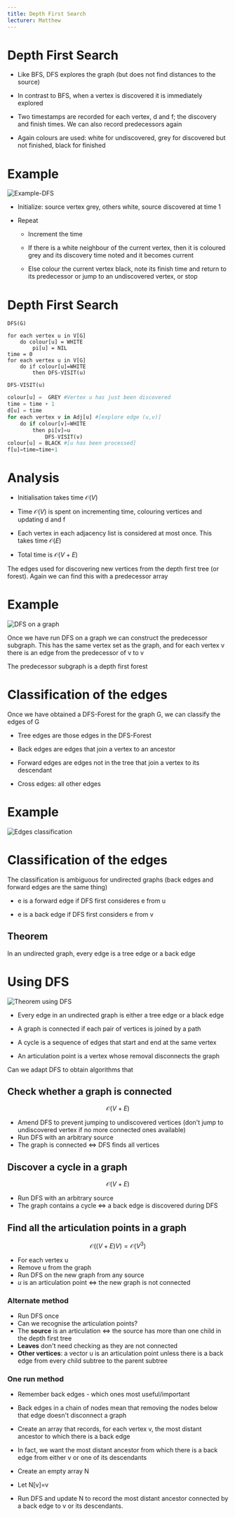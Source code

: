 ```yaml
---
title: Depth First Search
lecturer: Matthew
---
```


# Depth First Search

-   Like BFS, DFS explores the graph (but does not find distances to the
    source)

-   In contrast to BFS, when a vertex is discovered it is immediately
    explored

-   Two timestamps are recorded for each vertex, d and f; the discovery
    and finish times. We can also record predecessors again

-   Again colours are used: white for undiscovered, grey for discovered
    but not finished, black for finished

# Example

![Example-DFS](/img/Year_1/ADS/Part_4/DFS/Example.webp)

-   Initialize: source vertex grey, others white, source discovered at
    time 1

-   Repeat

    -   Increment the time

    -   If there is a white neighbour of the current vertex, then it is
        coloured grey and its discovery time noted and it becomes
        current

    -   Else colour the current vertex black, note its finish time and
        return to its predecessor or jump to an undiscovered vertex, or
        stop

# Depth First Search

`DFS(G)`

```
for each vertex u in V[G]
    do colour[u] = WHITE
        pi[u] = NIL
time = 0
for each vertex u in V[G]
    do if colour[u]=WHITE
        then DFS-VISIT(u)
```

`DFS-VISIT(u)`

```python
colour[u] =  GREY #Vertex u has just been discovered
time = time + 1
d[u] = time
for each vertex v in Adj[u] #[explore edge (u,v)]
    do if colour[v]=WHITE
        then pi[v]=u
            DFS-VISIT(v)
colour[u] = BLACK #[u has been processed]
f[u]=time=time+1
```

# Analysis

-   Initialisation takes time $\mathcal{O}(V)$

-   Time $\mathcal{O}(V)$ is spent on incrementing time, colouring
    vertices and updating d and f

-   Each vertex in each adjacency list is considered at most once. This
    takes time $\mathcal{O}(E)$

-   Total time is $\mathcal{O}(V+E)$

The edges used for discovering new vertices from the depth first tree
(or forest). Again we can find this with a predecessor array

# Example

![DFS on a graph](/img/Year_1/ADS/Part_4/DFS/Example1.webp)

Once we have run DFS on a graph we can construct the predecessor
subgraph. This has the same vertex set as the graph, and for each vertex
v there is an edge from the predecessor of v to v

The predecessor subgraph is a depth first forest

# Classification of the edges

Once we have obtained a DFS-Forest for the graph G, we can classify the
edges of G

-   Tree edges are those edges in the DFS-Forest

-   Back edges are edges that join a vertex to an ancestor

-   Forward edges are edges not in the tree that join a vertex to its
    descendant

-   Cross edges: all other edges

# Example

![Edges classification](/img/Year_1/ADS/Part_4/DFS/Example2.webp)

# Classification of the edges

The classification is ambiguous for undirected graphs (back edges and
forward edges are the same thing)

-   e is a forward edge if DFS first consideres e from u

-   e is a back edge if DFS first considers e from v

## Theorem

In an undirected graph, every edge is a tree edge or a back edge

# Using DFS

![Theorem using DFS](/img/Year_1/ADS/Part_4/DFS/Using_DFS.webp)

-   Every edge in an undirected graph is either a tree edge or a black
    edge

-   A graph is connected if each pair of vertices is joined by a path

-   A cycle is a sequence of edges that start and end at the same vertex

-   An articulation point is a vertex whose removal disconnects the
    graph

Can we adapt DFS to obtain algorithms that

## Check whether a graph is connected

$$
\mathcal{O}(V+E)
$$

-   Amend DFS to prevent jumping to undiscovered vertices (don't jump to
    undiscovered vertex if no more connected ones available)
-   Run DFS with an arbitrary source
-   The graph is connected $\Leftrightarrow$ DFS finds all vertices

## Discover a cycle in a graph

$$
\mathcal{O}(V+E)
$$

-   Run DFS with an arbitrary source
-   The graph contains a cycle $\Leftrightarrow$ a back edge is discovered
    during DFS

## Find all the articulation points in a graph

$$
\mathcal{O}((V+E)V)=\mathcal{O}(V^3)
$$

-   For each vertex u
-   Remove u from the graph
-   Run DFS on the new graph from any source
-   $u$ is an articulation point $\Leftrightarrow$ the new graph is not
    connected

### Alternate method

-   Run DFS once
-   Can we recognise the articulation points?
-   The **source** is an articulation $\Leftrightarrow$ the source has more
    than one child in the depth first tree
-   **Leaves** don't need checking as they are not connected
-   **Other vertices**: a vector u is an articulation point unless there is
    a back edge from every child subtree to the parent subtree

### One run method

-   Remember back edges - which ones most useful/important

-   Back edges in a chain of nodes mean that removing the nodes below that
    edge doesn't disconnect a graph

-   Create an array that records, for each vertex v, the most distant
    ancestor to which there is a back edge

-   In fact, we want the most distant ancestor from which there is a back
    edge from either v or one of its descendants

-   Create an empty array N

-   Let N\[v\]=v

-   Run DFS and update N to record the most distant ancestor connected by a
    back edge to v or its descendants.
